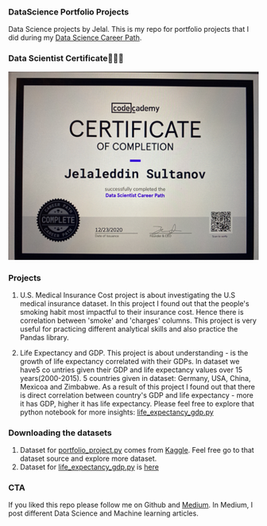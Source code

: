 ### DataScience Portfolio Projects
Data Science projects by Jelal. This is my repo for portfolio projects that I did during my [Data Science Career Path](https://www.codecademy.com/learn/paths/data-science). 

### Data Scientist Certificate👨🏻‍💻
![Certificate](https://github.com/jenapss/DataScience/blob/main/camphoto_959030623.JPG?raw=true)



### Projects 

1) U.S. Medical Insurance Cost project is about investigating the U.S medical insurance dataset. In this project I found out that the people's smoking habit most impactful to their insurance cost. Hence there is correlation between 'smoke' and 'charges' columns. This project is very useful for practicing different analytical skills and also practice the Pandas library. 

2) Life Expectancy and GDP. This project is about understanding - is the growth of life expectancy correlated with their GDPs. In dataset we have5 co untries given their GDP and life expectancy values over 15 years(2000-2015). 5 countries given in dataset: Germany, USA, China, Mexicoa and Zimbabwe. As a result of this project I found out that there is direct correlation between country's GDP and life expectancy - more it has GDP, higher it has life expectancy. Please feel free to explore that python notebook for more insights: [life_expectancy_gdp.py](https://github.com/jenapss/DataScience/blob/main/life_expectancy_gdp.ipynb)



### Downloading the datasets
1) Dataset for [portfolio_project.py](https://github.com/jenapss/DataScience/blob/main/portfolio_project.py) comes from [Kaggle](https://www.kaggle.com/mirichoi0218/insurance). Feel free go to that dataset source and explore more dataset.
2) Dataset for [life_expectancy_gdp.py](https://github.com/jenapss/DataScience/blob/main/life_expectancy_gdp.ipynb) is [here](https://github.com/jenapss/DataScience/blob/main/all_data.csv)


### CTA
If you liked this repo please follow me on Github and [Medium](medium.com/@greatphilosopher98). In Medium, I post different Data Science and Machine learning articles.
